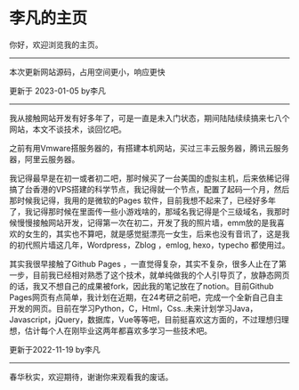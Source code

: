 # 李凡的主页



你好，欢迎浏览我的主页。



---



本次更新网站源码，占用空间更小，响应更快



更新于 2023-01-05  by李凡

---



我从接触网站开发有好多年了，可是一直是未入门状态，期间陆陆续续搞来七八个网站，本文不谈技术，谈回忆吧。

之前有用Vmware搭服务器的，有搭建本机网站，买过三丰云服务器，腾讯云服务器，阿里云服务器。

我记得最早是在初一或者初二吧，那时候买了一台美国的虚拟主机，后来依稀记得搞了台香港的VPS搭建的科学节点，我记得就一个节点，配置了起码一个月，然后那时候我记得，我用的是微软的Pages 软件，目前我想不起来了，已经好多年了，我记得那时候在里面传一些小游戏啥的，那域名我记得是个三级域名，我那时候慢慢接触网站开发，记得第一次在初二，开发了我的照片墙，emm放的是我喜欢的女生的，其实也不算吧，就是感觉挺漂亮一女生，后来也没有音讯了，这是我的初代照片墙这几年，Wordpress，Zblog ，emlog, hexo，typecho 都使用过。

其实我很早接触了Github Pages ，一直觉得复杂，其实不复杂，很多人止在了第一步，目前我已经相对熟悉了这个技术，就单纯做我的个人引导页了，放静态网页的话，我又不想自己的成果被fork，因此我的笔记放在了notion。目前Github Pages网页有点简单，我计划在近期，在24考研之前吧，完成一个全新自己自主开发的网页。目前在学习Python，C，Html，Css..未来计划学习Java，Javascript，jQuery，数据库，Vue等等吧，目前挺喜欢这方面的，不过理想归理想，估计每个人在刚毕业这两年都喜欢多学习一些技术吧。



更新于2022-11-19  by李凡

---



春华秋实，欢迎期待，谢谢你来观看我的废话。



